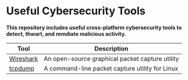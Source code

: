 # Useful Cybersecurity Tools

**This repository includes useful cross-platform cybersecurity tools to detect, thwart, and remdiate malicious activity.**

| Tool                                               | Description                                                                                     |
| ---------------------------------------------------- | ----------------------------------------------------------------------------------------------- |
| <a href="https://www.wireshark.org/">Wireshark</a>       | An open-source graphical packet capture utility                                       |
| [tcpdump](https://www.tcpdump.org/)      | A command-line packet capture utility for Linux                                    |
